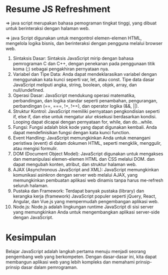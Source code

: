 # Resume JS Refreshment
=> java script merupakan bahasa pemograman tingkat tinggi, yang dibuat untuk berinteraksi dengan halaman web.

=> java Script digunakan untuk mengontrol elemen-elemen HTML, mengelola logika bisnis, dan berinteraksi dengan pengguna melalui browser web.
1. Sintaksis Dasar:
Sintaksis JavaScript mirip dengan bahasa pemrograman C dan C++, dengan penekanan pada penggunaan titik koma (;) sebagai pengakhiran pernyataan nya.
2. Variabel dan Tipe Data:
Anda dapat mendeklarasikan variabel dengan menggunakan kata kunci seperti var, let, atau const.
Tipe data dasar JavaScript meliputi angka, string, boolean, objek, array, dan null/undefined.
4. Operasi Dasar:
JavaScript mendukung operasi matematika, perbandingan, dan logika standar seperti penambahan, pengurangan, perbandingan (==, ===, !=, !==), dan operator logika (&&, ||).
5. Struktur Kontrol:
JavaScript memiliki pernyataan pengkondisian seperti if, else if, dan else untuk mengatur alur eksekusi berdasarkan kondisi.
Looping dapat dicapai dengan pernyataan for, while, dan do...while.
6. Fungsi:
Fungsi adalah blok kode yang dapat digunakan kembali. Anda dapat mendefinisikan fungsi dengan kata kunci function.
7. Event Handling:
JavaScript memungkinkan Anda untuk menangani peristiwa (event) di dalam dokumen HTML, seperti mengklik, menggulir, atau mengisi formulir.
8. DOM (Document Object Model):
JavaScript digunakan untuk mengakses dan memanipulasi elemen-elemen HTML dan CSS melalui DOM. dan dapat mengubah konten, atribut, dan struktur halaman web.
9. AJAX (Asynchronous JavaScript and XML):
JavaScript memungkinkan komunikasi asinkron dengan server web melalui AJAX, yang memungkinkan pembuatan aplikasi web dinamis tanpa harus me-refresh seluruh halaman.
10. Pustaka dan Framework:
Terdapat banyak pustaka (library) dan kerangka kerja (framework) JavaScript populer seperti jQuery, React, Angular, dan Vue.js yang mempermudah pengembangan aplikasi web.
11. Node.js:
Node.js adalah lingkungan runtime JavaScript di sisi server yang memungkinkan Anda untuk mengembangkan aplikasi server-side dengan JavaScript.
 
 # Kesimpulan
Belajar JavaScript adalah langkah pertama menuju menjadi seorang pengembang web yang berkompeten. Dengan dasar-dasar ini, kita dapat membangun aplikasi web yang lebih kompleks dan memahami prinsip-prinsip dasar dalam pemrograman.
 
